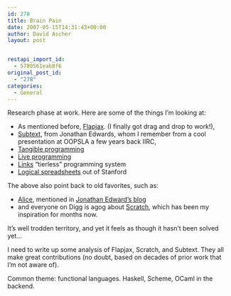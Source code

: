 ```yaml
---
id: 278
title: Brain Pain
date: 2007-05-15T14:31:43+00:00
author: David Ascher
layout: post


restapi_import_id:
  - 5780561eab8f6
original_post_id:
  - "278"
categories:
  - General
---
```

Research phase at work. Here are some of the things I&#8217;m looking at:

  * As mentioned before, [Flapjax](http://www.flapjax-lang.org/). (I finally got drag and drop to work!), 
  * [Subtext](http://subtextual.org/), from Jonathan Edwards, whom I remember from a cool presentation at OOPSLA a few years back IIRC, 
  * [Tangible programming](http://conal.net/papers/Eros/) 
  * [Live programming](http://lambda-the-ultimate.org/node/2149) 
  * [Links](http://groups.inf.ed.ac.uk/links/) &#8220;tierless&#8221; programming system 
  * [Logical spreadsheets](http://logic.stanford.edu/spreadsheet/) out of Stanford 

The above also point back to old favorites, such as:

  * [Alice](http://www.alice.org/), mentioned in [Jonathan Edward&#8217;s blog](http://alarmingdevelopment.org/?p=44#more-44) 
  * and everyone on Digg is agog about [Scratch](http://scratch.mit.edu/), which has been my inspiration for months now. 

It&#8217;s well trodden territory, and yet it feels as though it hasn&#8217;t been solved yet&#8230;

I need to write up some analysis of Flapjax, Scratch, and Subtext. They all make great contributions (no doubt, based on decades of prior work that I&#8217;m not aware of).

Common theme: functional languages. Haskell, Scheme, OCaml in the backend.